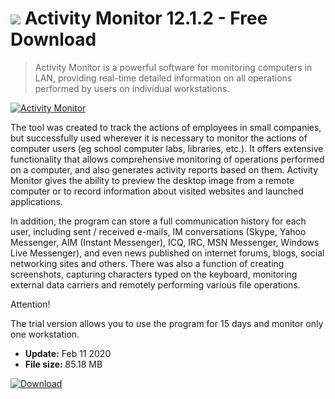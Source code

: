 # ![](https://cdn.softexe.net/static/icon/1/activity-monitor-9218.png) Activity Monitor 12.1.2 - Free Download

> Activity Monitor is a powerful software for monitoring computers in LAN, providing real-time detailed information on all operations performed by users on individual workstations.

[![Activity Monitor](https://gallery.dpcdn.pl/imgc/Tools/30843/g_-_420x350_1.5_-_x20131006095706_0.jpg)](https://softexe.net/win/internet/network/activity-monitor:abph.html)

The tool was created to track the actions of employees in small companies, but successfully used wherever it is necessary to monitor the actions of computer users (eg school computer labs, libraries, etc.). It offers extensive functionality that allows comprehensive monitoring of operations performed on a computer, and also generates activity reports based on them. Activity Monitor gives the ability to preview the desktop image from a remote computer or to record information about visited websites and launched applications.
 
 In addition, the program can store a full communication history for each user, including sent / received e-mails, IM conversations (Skype, Yahoo Messenger, AIM (Instant Messenger), ICQ, IRC, MSN Messenger, Windows Live Messenger), and even news published on internet forums, blogs, social networking sites and others. There was also a function of creating screenshots, capturing characters typed on the keyboard, monitoring external data carriers and remotely performing various file operations.
 
 Attention!
 
 The trial version allows you to use the program for 15 days and monitor only one workstation.


- **Update:** Feb 11 2020
- **File size:** 85.18 MB

[![Download](https://cdn.softexe.net/static/img/download.png)](https://softexe.net/win/internet/network/activity-monitor:abph.html)

